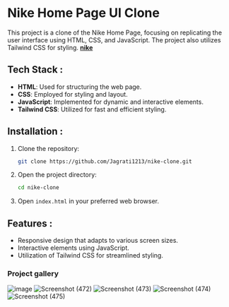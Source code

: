 # Nike Home Page UI Clone
This project is a clone of the Nike Home Page, focusing on replicating the user interface using HTML, CSS, and JavaScript. The project also utilizes Tailwind CSS for styling.
**[nike](https://Jagrati1213.github.io/nike-clone)**
## Tech Stack :

- **HTML**: Used for structuring the web page.
- **CSS**: Employed for styling and layout.
- **JavaScript**: Implemented for dynamic and interactive elements.
- **Tailwind CSS**: Utilized for fast and efficient styling.

## Installation :

1. Clone the repository:

   ```bash
   git clone https://github.com/Jagrati1213/nike-clone.git
   ```

2. Open the project directory:

   ```bash
   cd nike-clone
   ```

3. Open `index.html` in your preferred web browser.

## Features :

- Responsive design that adapts to various screen sizes.
- Interactive elements using JavaScript.
- Utilization of Tailwind CSS for streamlined styling.

### Project gallery ###

![image](https://user-images.githubusercontent.com/85276293/189605793-e34aeec2-708e-42bf-8b79-dd5f9dcd5fd0.png)
![Screenshot (472)](https://user-images.githubusercontent.com/85276293/194697383-2cd74bd3-a343-498b-b2b8-0f5535f6e6b7.png)
![Screenshot (473)](https://user-images.githubusercontent.com/85276293/194697350-ab8f7266-0736-46c0-94b5-e4021ba5f341.png)
![Screenshot (474)](https://user-images.githubusercontent.com/85276293/194697317-5727340f-ed1d-4e62-abc6-3337fd62875c.png)
![Screenshot (475)](https://user-images.githubusercontent.com/85276293/194697500-6567bd89-0f9c-4ecb-b716-34ee471da6ed.png)




